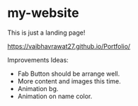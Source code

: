 # my-website
This is just a landing page!

 https://vaibhavrawat27.github.io/Portfolio/

Improvements Ideas:
- Fab Button should be arrange well.
- More content and images this time.
- Animation bg.
- Animation on name color.
